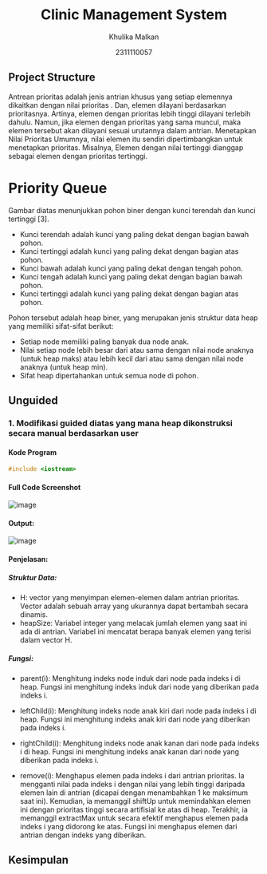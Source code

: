 # <h1 align="center">Clinic Management System</h1>
<p align="center">Khulika Malkan</p>
<p align="center">2311110057</p>

## Project Structure
Antrean prioritas adalah jenis antrian khusus yang setiap elemennya dikaitkan dengan nilai prioritas . Dan, elemen dilayani berdasarkan prioritasnya. Artinya, elemen dengan prioritas lebih tinggi dilayani terlebih dahulu. Namun, jika elemen dengan prioritas yang sama muncul, maka elemen tersebut akan dilayani sesuai urutannya dalam antrian.
Menetapkan Nilai Prioritas Umumnya, nilai elemen itu sendiri dipertimbangkan untuk menetapkan prioritas. Misalnya, Elemen dengan nilai tertinggi dianggap sebagai elemen dengan prioritas tertinggi. 

# Priority Queue


Gambar diatas menunjukkan pohon biner dengan kunci terendah dan kunci tertinggi [3].
- Kunci terendah adalah kunci yang paling dekat dengan bagian bawah pohon.
- Kunci tertinggi adalah kunci yang paling dekat dengan bagian atas pohon.
- Kunci bawah adalah kunci yang paling dekat dengan tengah pohon.
- Kunci tengah adalah kunci yang paling dekat dengan bagian bawah pohon.
- Kunci tertinggi adalah kunci yang paling dekat dengan bagian atas pohon.


Pohon tersebut adalah heap biner, yang merupakan jenis struktur data heap yang memiliki sifat-sifat berikut:
- Setiap node memiliki paling banyak dua node anak.
- Nilai setiap node lebih besar dari atau sama dengan nilai node anaknya (untuk heap maks) atau lebih kecil dari atau sama dengan nilai node anaknya (untuk heap min).
- Sifat heap dipertahankan untuk semua node di pohon.

## Unguided 
### 1. Modifikasi guided diatas yang mana heap dikonstruksi secara manual berdasarkan user

#### Kode Program
```C++
#include <iostream>

```
#### Full Code Screenshot
![image](https://github.com/Malkankhulika/Modul-8/assets/149793653/c63fd870-e28a-471c-ae8d-40b59eb62a62)


#### Output:
![image](https://github.com/Malkankhulika/Modul-8/assets/149793653/087d0bc2-3c3f-4476-aa8d-684c4b58429c)


#### Penjelasan:
##### Struktur Data:
- H: vector<int> yang menyimpan elemen-elemen dalam antrian prioritas. Vector adalah sebuah array yang ukurannya dapat bertambah secara dinamis.
- heapSize: Variabel integer yang melacak jumlah elemen yang saat ini ada di antrian. Variabel ini mencatat berapa banyak elemen yang terisi dalam vector H.
##### Fungsi:
- parent(i): Menghitung indeks node induk dari node pada indeks i di heap. Fungsi ini menghitung indeks induk dari node yang diberikan pada indeks i.
- leftChild(i): Menghitung indeks node anak kiri dari node pada indeks i di heap. Fungsi ini menghitung indeks anak kiri dari node yang diberikan pada indeks i.
- rightChild(i): Menghitung indeks node anak kanan dari node pada indeks i di heap. Fungsi ini menghitung indeks anak kanan dari node yang diberikan pada indeks i.

- remove(i): Menghapus elemen pada indeks i dari antrian prioritas. Ia mengganti nilai pada indeks i dengan nilai yang lebih tinggi daripada elemen lain di antrian (dicapai dengan menambahkan 1 ke maksimum saat ini). Kemudian, ia memanggil shiftUp untuk memindahkan elemen ini dengan prioritas tinggi secara artifisial ke atas di heap. Terakhir, ia memanggil extractMax untuk secara efektif menghapus elemen pada indeks i yang didorong ke atas. Fungsi ini menghapus elemen dari antrian dengan indeks yang diberikan.

## Kesimpulan

